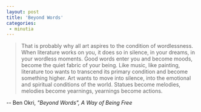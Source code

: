 ```yaml
---
layout: post
title: 'Beyond Words'
categories:
 - minutia
---
```


> That is probably why all art aspires to the condition of wordlessness. When literature works on you, it does so in silence, in your dreams, in your wordless moments. Good words enter you and become moods, become the quiet fabric of your being. Like music, like painting, literature too wants to transcend its primary condition and become something higher. Art wants to move into silence, into the emotional and spiritual conditions of the world. Statues become melodies, melodies become yearnings, yearnings become actions.

-- Ben Okri, _"Beyond Words", A Way of Being Free_
